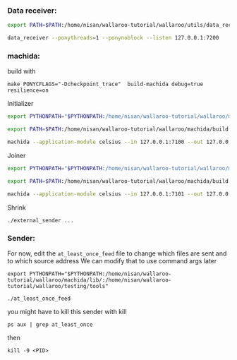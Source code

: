 ### Data receiver:

```bash
export PATH=$PATH:/home/nisan/wallaroo-tutorial/wallaroo/utils/data_receiver

data_receiver --ponythreads=1 --ponynoblock --listen 127.0.0.1:7200
```

### machida:

build with
```
make PONYCFLAGS="-Dcheckpoint_trace"  build-machida debug=true resilience=on
```

Initializer
```bash
export PYTHONPATH="$PYTHONPATH:/home/nisan/wallaroo-tutorial/wallaroo/machida/lib/:/home/nisan/wallaroo-tutorial/wallaroo/testing/tools"

export PATH=$PATH:/home/nisan/wallaroo-tutorial/wallaroo/machida/build

machida --application-module celsius --in 127.0.0.1:7100 --out 127.0.0.1:7200 --metrics 127.0.0.1:5000 --control 127.0.0.1:8000 --data 127.0.0.1:9000 --name initializer --external 127.0.0.1:6000 --cluster-initializer --ponythreads=1 --ponynoblock --run-with-resilience
```

Joiner

```bash
export PYTHONPATH="$PYTHONPATH:/home/nisan/wallaroo-tutorial/wallaroo/machida/lib/:/home/nisan/wallaroo-tutorial/wallaroo/testing/tools"

export PATH=$PATH:/home/nisan/wallaroo-tutorial/wallaroo/machida/build

machida --application-module celsius --in 127.0.0.1:7101 --out 127.0.0.1:7200 --metrics 127.0.0.1:5000 --my-control 127.0.0.1:8001 --my-data 127.0.0.1:9001 --name worker1 --external 127.0.0.1:6001 --join 127.0.0.1:8000 --ponythreads=1 --ponynoblock --run-with-resilience
```

Shrink
```
./external_sender ...
```

### Sender:

For now, edit the `at_least_once_feed` file to change which files are sent and to which source address
We can modify that to use command args later

```
export PYTHONPATH="$PYTHONPATH:/home/nisan/wallaroo-tutorial/wallaroo/machida/lib/:/home/nisan/wallaroo-tutorial/wallaroo/testing/tools"

./at_least_once_feed
```

you might have to kill this sender with kill
```
ps aux | grep at_least_once
```

then

```
kill -9 <PID>
```
